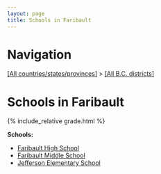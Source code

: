 ```yaml
---
layout: page
title: Schools in Faribault
---
```

# Navigation

[[All countries/states/provinces]](../..) > [[All B.C. districts]](..)

# Schools in Faribault

{% include_relative grade.html %}

**Schools:**

- [Faribault High School](Faribault_High_School.md)
- [Faribault Middle School](Faribault_Middle_School.md)
- [Jefferson Elementary School](Jefferson_Elementary_School.md)
